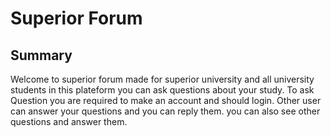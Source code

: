 # Superior Forum

## Summary
Welcome to superior forum made for superior university and all university students in this plateform you can ask questions about your study. To ask Question you are required to make an account and should login. Other user can answer your questions and you can reply them. you can also see other questions and answer them. 
